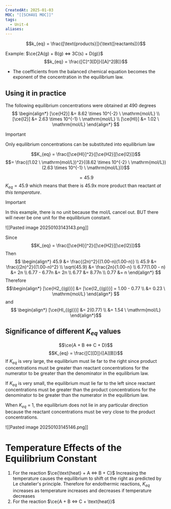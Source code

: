 ```yaml
---
CreatedAt: 2025-01-03
MOC: "[[SCH4U1 MOC]]"
tags:
  - Unit-4
aliases:
---
```

$$k_{eq} = \frac{[\text{products}]}{\text{[reactants]}}$$

Example: $\ce{2A(g) + B(g) <=> 3C(s) + D(g)}$
$$k_{eq} = \frac{[C]^3[D]}{[A]^2[B]}$$
- The coefficients from the balanced chemical equation becomes the exponent of the concentration in the equilibrium law.

## Using it in practice
The following equilibrium concentrations were obtained at 490 degrees
$$
\begin{align*}
[\ce{H2}] &= 8.62 \times 10^{-2} \ \mathrm{mol/L} \\
[\ce{I2}] &= 2.63 \times 10^{-1} \ \mathrm{mol/L} \\
[\ce{HI}] &= 1.02 \ \mathrm{mol/L}
\end{align*}
$$

> [!IMPORTANT] 
> Only equilibrium concentrations can be substituted into equilibrium law

$$K_{eq} = \frac{[\ce{HI}]^2}{[\ce{H2}][\ce{I2}]}$$
$$= \frac{(1.02 \ \mathrm{mol/L})^2}{(8.62 \times 10^{-2} \ \mathrm{mol/L})(2.63 \times 10^{-1} \ \mathrm{mol/L})}$$

$$=45.9$$
$K_{eq} = 45.9$ which means that there is 45.9x more product than reactant *at this temperature*.

> [!IMPORTANT]
> In this example, there is no unit because the mol/L cancel out. BUT there will never be one unit for the equilibrium constant.

![[Pasted image 20250103143143.png]]

Since
$$K_{eq} = \frac{[\ce{HI}]^2}{[\ce{H2}][\ce{I2}]}$$
Then
$$
\begin{align*}
45.9 &= \frac{(2n)^2}{(1.00-n)(1.00-n)} \\
45.9 &= \frac{(2n)^2}{(1.00-n)^2} \\
\sqrt{45.9} &= \frac{2n}{1.00-n} \\
6.77(1.00 - n) &= 2n \\
6.77 - 6.77n &= 2n \\
6.77 &= 8.77n \\
0.77 &= n
\end{align*}
$$
Therefore
$$\begin{align*}
[\ce{H2_{(g)}}] &= [\ce{I2_{(g)}}] = 1.00 - 0.77 \\
&= 0.23 \ \mathrm{mol/L}
\end{align*}
$$
and
$$
\begin{align*}
[\ce{HI_{(g)}}] &= 2(0.77) \\
&= 1.54 \ \mathrm{mol/L}
\end{align*}$$

## Significance of different $K_{eq}$ values
$$\ce{A + B <=> C + D}$$ $$K_{eq} = \frac{[C][D]}{[A][B]}$$If $K_{eq}$​ is very large, the equilibrium must lie far to the right since product concentrations must be greater than reactant concentrations for the numerator to be greater than the denominator in the equilibrium law.

If $K_{eq}​$ is very small, the equilibrium must lie far to the left since reactant concentrations must be greater than the product concentrations for the denominator to be greater than the numerator in the equilibrium law.

When $K_{eq}$​ = 1, the equilibrium does not lie in any particular direction because the reactant concentrations must be very close to the product concentrations.

![[Pasted image 20250103145146.png]]

# Temperature Effects of the Equilibrium Constant

1. For the reaction $\ce{\text{heat} + A <=> B + C}$
   Increasing the temperature causes the equilibrium to shift ot the right as predicted by Le chatelier's principle. Therefore for endothermic reactions, $K_{eq}$ increases as temperature increases and decreases if temperature decreases
2. For the reaction $\ce{A + B <=> C + \text{heat}}$